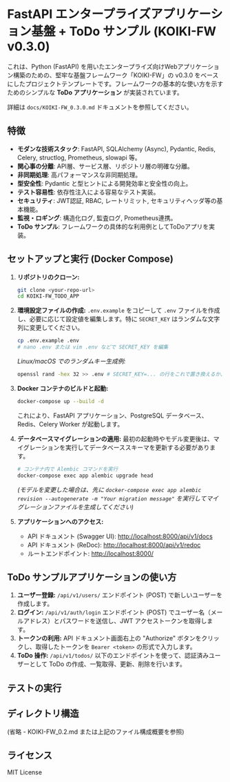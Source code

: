 # FastAPI エンタープライズアプリケーション基盤 + ToDo サンプル (KOIKI-FW v0.3.0)

これは、Python (FastAPI) を用いたエンタープライズ向けWebアプリケーション構築のための、堅牢な基盤フレームワーク「KOIKI-FW」の v0.3.0 をベースにしたプロジェクトテンプレートです。フレームワークの基本的な使い方を示すためのシンプルな **ToDo アプリケーション** が実装されています。

詳細は `docs/KOIKI-FW_0.3.0.md` ドキュメントを参照してください。

## 特徴

*   **モダンな技術スタック**: FastAPI, SQLAlchemy (Async), Pydantic, Redis, Celery, structlog, Prometheus, slowapi 等。
*   **関心事の分離**: API層、サービス層、リポジトリ層の明確な分離。
*   **非同期処理**: 高パフォーマンスな非同期処理。
*   **型安全性**: Pydantic と型ヒントによる開発効率と安全性の向上。
*   **テスト容易性**: 依存性注入による容易なテスト実装。
*   **セキュリティ**: JWT認証, RBAC, レートリミット, セキュリティヘッダ等の基本機能。
*   **監視・ロギング**: 構造化ログ, 監査ログ, Prometheus連携。
*   **ToDo サンプル**: フレームワークの具体的な利用例としてToDoアプリを実装。

## セットアップと実行 (Docker Compose)

1.  **リポジトリのクローン:**
    ```bash
    git clone <your-repo-url>
    cd KOIKI-FW_TODO_APP
    ```

2.  **環境設定ファイルの作成:**
    `.env.example` をコピーして `.env` ファイルを作成し、必要に応じて設定値を編集します。特に `SECRET_KEY` はランダムな文字列に変更してください。
    ```bash
    cp .env.example .env
    # nano .env または vim .env などで SECRET_KEY を編集
    ```
    *Linux/macOS でのランダムキー生成例:*
    ```bash
    openssl rand -hex 32 >> .env # SECRET_KEY=... の行をこれで置き換えるか、生成されたキーをコピー
    ```

3.  **Docker コンテナのビルドと起動:**
    ```bash
    docker-compose up --build -d
    ```
    これにより、FastAPI アプリケーション、PostgreSQL データベース、Redis、Celery Worker が起動します。

4.  **データベースマイグレーションの適用:**
    最初の起動時やモデル変更後は、マイグレーションを実行してデータベーススキーマを更新する必要があります。
    ```bash
    # コンテナ内で Alembic コマンドを実行
    docker-compose exec app alembic upgrade head
    ```
    *(モデルを変更した場合は、先に `docker-compose exec app alembic revision --autogenerate -m "Your migration message"` を実行してマイグレーションファイルを生成してください)*

5.  **アプリケーションへのアクセス:**
    *   API ドキュメント (Swagger UI): [http://localhost:8000/api/v1/docs](http://localhost:8000/api/v1/docs)
    *   API ドキュメント (ReDoc): [http://localhost:8000/api/v1/redoc](http://localhost:8000/api/v1/redoc)
    *   ルートエンドポイント: [http://localhost:8000/](http://localhost:8000/)

## ToDo サンプルアプリケーションの使い方

1.  **ユーザー登録:** `/api/v1/users/` エンドポイント (POST) で新しいユーザーを作成します。
2.  **ログイン:** `/api/v1/auth/login` エンドポイント (POST) でユーザー名（メールアドレス）とパスワードを送信し、JWT アクセストークンを取得します。
3.  **トークンの利用:** API ドキュメント画面右上の "Authorize" ボタンをクリックし、取得したトークンを `Bearer <token>` の形式で入力します。
4.  **ToDo 操作:** `/api/v1/todos/` 以下のエンドポイントを使って、認証済みユーザーとして ToDo の作成、一覧取得、更新、削除を行います。

## テストの実行


## ディレクトリ構造

(省略 - KOIKI-FW_0.2.md または上記のファイル構成概要を参照)

## ライセンス

MIT License